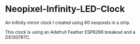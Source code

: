 # Neopixel-Infinity-LED-Clock
An Infinity mirror clock I created using 60 neopixels in a strip.

This clock is using an Adafruit Feather ESP8266 breakout and a DS1307RTC.
